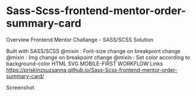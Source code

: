 # Sass-Scss-frontend-mentor-order-summary-card

Overview
Frontend Mentor Challange - SASS/SCSS Solution

Built with
SASS/SCSS
@mixin : Font-size change on breakpoint change
@mixin : Img change on breakpoint change
@mixin : Set color according to background-color
HTML
SVG
MOBILE-FIRST WORKFLOW
Links
https://priskinzsuzsanna.github.io/Sass-Scss-frontend-mentor-order-summary-card/

Screenshot
